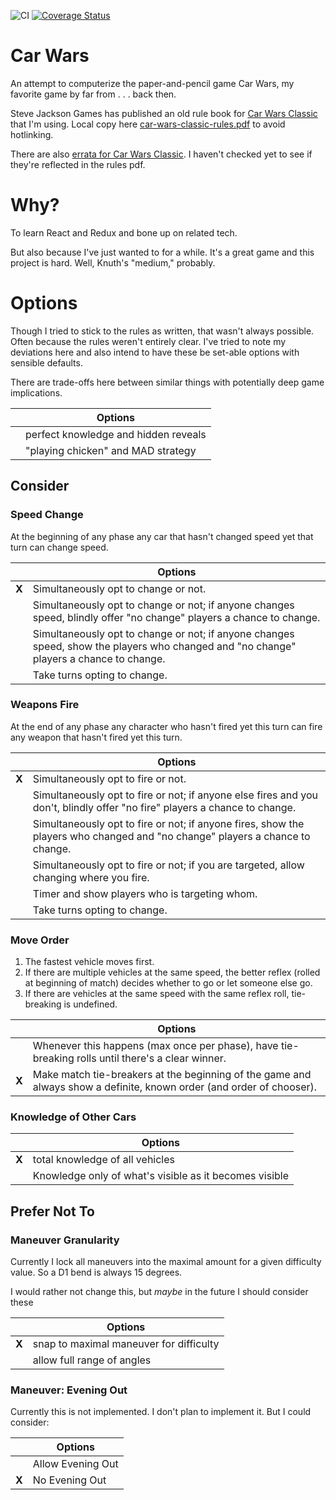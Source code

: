 ![CI](https://github.com/drewcoo/car_wars/workflows/CI/badge.svg)
[![Coverage Status](https://coveralls.io/repos/github/drewcoo/car_wars/badge.svg?branch=%238_reverse)](https://coveralls.io/github/drewcoo/car_wars?branch=%238_reverse)

# Car Wars
An attempt to computerize the paper-and-pencil game Car Wars, my favorite game by far from . . . back then.

Steve Jackson Games has published an old rule book for [Car Wars Classic](http://www.sjgames.com/car-wars/games/classic/) that I'm using. Local copy here [car-wars-classic-rules.pdf](./car-wars-classic-rules.pdf) to avoid hotlinking.

There are also [errata for Car Wars Classic](http://www.sjgames.com/car-wars/errata/classic.html). I haven't checked yet to see if they're reflected in the rules pdf.

# Why?
To learn React and Redux and bone up on related tech.

But also because I've just wanted to for a while. It's a great game and this project is hard. Well, Knuth's "medium," probably.

# Options
Though I tried to stick to the rules as written, that wasn't always possible. Often because the rules weren't entirely clear. I've tried to note my deviations here and also intend to have these be set-able options with sensible defaults.

There are trade-offs here between similar things with potentially deep game implications.

|     |Options|
|-----|-----|
|     |perfect knowledge and hidden reveals|
|     |"playing chicken" and MAD strategy|

## Consider
### Speed Change
At the beginning of any phase any car that hasn't changed speed yet that turn can change speed.

|     |Options|
|-----|-----|
|**X**|Simultaneously opt to change or not.|
|     |Simultaneously opt to change or not; if anyone changes speed, blindly offer "no change" players a chance to change.|
|     |Simultaneously opt to change or not; if anyone changes speed, show the players who changed and "no change" players a chance to change.|
|     |Take turns opting to change.|

### Weapons Fire
At the end of any phase any character who hasn't fired yet this turn can fire any weapon that hasn't fired yet this turn.

|     |Options|
|-----|-----|
|**X**|Simultaneously opt to fire or not.|
|     |Simultaneously opt to fire or not; if anyone else fires and you don't, blindly offer "no fire" players a chance to change.|
|     |Simultaneously opt to fire or not; if anyone fires, show the players who changed and "no change" players a chance to change.|
|     |Simultaneously opt to fire or not; if you are targeted, allow changing where you fire.|
|     |Timer and show players who is targeting whom.|
|     |Take turns opting to change.|

### Move Order
1. The fastest vehicle moves first.
2. If there are multiple vehicles at the same speed, the better reflex (rolled at beginning of match) decides whether to go or let someone else go.
3. If there are vehicles at the same speed with the same reflex roll, tie-breaking is undefined.

|     |Options|
|-----|-----|
|     |Whenever this happens (max once per phase), have tie-breaking rolls until there's a clear winner.|
|**X**|Make match tie-breakers at the beginning of the game and always show a definite, known order (and order of chooser).|

### Knowledge of Other Cars
|     |Options|
|-----|-----|
|**X**|total knowledge of all vehicles|
|     |Knowledge only of what's visible as it becomes visible|

## Prefer Not To
### Maneuver Granularity
Currently I lock all maneuvers into the maximal amount for a given difficulty value. So a D1 bend is always 15 degrees.

I would rather not change this, but *maybe* in the future I should consider these

|     |Options|
|-----|-----|
|**X**|snap to maximal maneuver for difficulty|
|     |allow full range of angles|

### Maneuver: Evening Out
Currently this is not implemented. I don't plan to implement it. But I could consider:

|     |Options|
|-----|-----|
|     |Allow Evening Out|
|**X**|No Evening Out|
